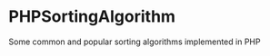 PHPSortingAlgorithm
===================

Some common and popular sorting algorithms implemented in PHP
